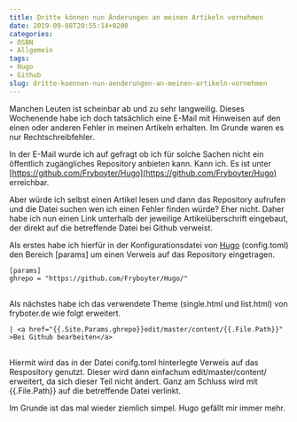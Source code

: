 ```yaml
---
title: Dritte können nun Änderungen an meinen Artikeln vornehmen
date: 2019-09-08T20:55:14+0200
categories: 
- OSBN
- Allgemein
tags:
- Hugo
- Github
slug: dritte-koennen-nun-aenderungen-an-meinen-artikeln-vornehmen
---
```

Manchen Leuten ist scheinbar ab und zu sehr langweilig. Dieses Wochenende habe ich doch tatsächlich eine E-Mail mit Hinweisen auf den einen oder anderen Fehler in meinen Artikeln erhalten. Im Grunde waren es nur Rechtschreibfehler.

In der E-Mail wurde ich auf gefragt ob ich für solche Sachen nicht ein öffentlich zugängliches Repository anbieten kann. Kann ich. Es ist unter [https://github.com/Fryboyter/Hugo](https://github.com/Fryboyter/Hugo) erreichbar.

Aber würde ich selbst einen Artikel lesen und dann das Repository aufrufen und die Datei suchen wen ich einen Fehler finden würde? Eher nicht. Daher habe ich nun einen Link unterhalb der jeweilige Artikelüberschrift eingebaut, der direkt auf die betreffende Datei bei Github verweist.

Als erstes habe ich hierfür in der Konfigurationsdatei von [Hugo](https://gohugo.io/) (config.toml) den Bereich [params] um einen Verweis auf das Repository eingetragen.

<pre class="line-numbers language-bash" style="white-space:pre-wrap;">
<code class="language-bash">[params]
ghrepo = "https://github.com/Fryboyter/Hugo/"
</code>
</pre>

Als nächstes habe ich das verwendete Theme (single.html und list.html) von fryboter.de wie folgt erweitert.

<pre class="line-numbers language-bash" style="white-space:pre-wrap;">
<code class="language-bash">| &lt;a href=&quot;{{.Site.Params.ghrepo}}edit/master/content/{{.File.Path}}&quot; &gt;Bei Github bearbeiten&lt;/a&gt;
</code>
</pre>

Hiermit wird das in der Datei conifg.toml hinterlegte Verweis auf das Respository genutzt. Dieser wird dann einfachum edit/master/content/ erweitert, da sich dieser Teil nicht ändert. Ganz am Schluss wird mit {{.File.Path}} auf die betreffende Datei verlinkt.

Im Grunde ist das mal wieder ziemlich simpel. Hugo gefällt mir immer mehr.

